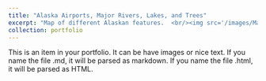 ```yaml
---
title: "Alaska Airports, Major Rivers, Lakes, and Trees"
excerpt: "Map of different Alaskan features.  <br/><img src='/images/Map 3.jpeg'>"
collection: portfolio
---
```


This is an item in your portfolio. It can be have images or nice text. If you name the file .md, it will be parsed as markdown. If you name the file .html, it will be parsed as HTML. 
